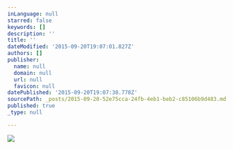 ```yaml
---
inLanguage: null
starred: false
keywords: []
description: ''
title: ''
dateModified: '2015-09-20T19:07:01.827Z'
authors: []
publisher:
  name: null
  domain: null
  url: null
  favicon: null
datePublished: '2015-09-20T19:07:38.778Z'
sourcePath: _posts/2015-09-20-52e75cca-24fb-4eb1-beb2-c85106b9d483.md
published: true
_type: null

---
```

![](https://the-grid-user-content.s3-us-west-2.amazonaws.com/2605ea82-c21b-486b-b60d-670eb7256c98.png)